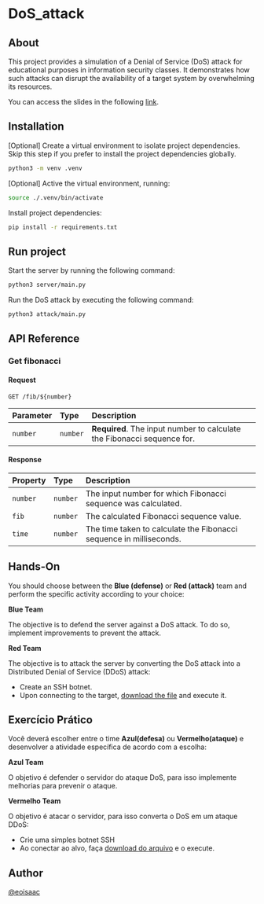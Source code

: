 # DoS_attack

## About

This project provides a simulation of a Denial of Service (DoS) attack for educational purposes in information security classes. It demonstrates how such attacks can disrupt the availability of a target system by overwhelming its resources.

You can access the slides in the following [link](https://docs.google.com/presentation/d/1O_LsmGRh4DroH3Tq830xtmxml6-76d7YTPXxOUDyXX4/edit?usp=sharing).

## Installation

[Optional] Create a virtual environment to isolate project dependencies. Skip this step if you prefer to install the project dependencies globally.

```bash
python3 -m venv .venv
```

[Optional] Active the virtual environment, running:

```bash
source ./.venv/bin/activate
```

Install project dependencies:

```bash
pip install -r requirements.txt
```

## Run project

Start the server by running the following command:

```bash
python3 server/main.py
```

Run the DoS attack by executing the following command:

```bash
python3 attack/main.py
```

## API Reference

### Get fibonacci

#### Request

```http
GET /fib/${number}
```

| Parameter | Type     | Description                                                             |
| :-------- | :------- | :---------------------------------------------------------------------- |
| `number`  | `number` | **Required**. The input number to calculate the Fibonacci sequence for. |

#### Response

| Property | Type     | Description                                                         |
| :------- | :------- | :------------------------------------------------------------------ |
| `number` | `number` | The input number for which Fibonacci sequence was calculated.       |
| `fib`    | `number` | The calculated Fibonacci sequence value.                            |
| `time`   | `number` | The time taken to calculate the Fibonacci sequence in milliseconds. |

## Hands-On

You should choose between the **Blue (defense)** or **Red (attack)** team and perform the specific activity according to your choice:

**Blue Team**

The objective is to defend the server against a DoS attack. To do so, implement improvements to prevent the attack.

**Red Team**

The objective is to attack the server by converting the DoS attack into a Distributed Denial of Service (DDoS) attack:

- Create an SSH botnet.
- Upon connecting to the target, [download the file](https://raw.githubusercontent.com/eoisaac/DoS_attack/main/attack/main.py) and execute it.

## Exercício Prático

Você deverá escolher entre o time **Azul(defesa)** ou **Vermelho(ataque)** e desenvolver a atividade específica de acordo com a escolha:

**Azul Team**

O objetivo é defender o servidor do ataque DoS, para isso implemente melhorias para prevenir o ataque.

**Vermelho Team**

O objetivo é atacar o servidor, para isso converta o DoS em um ataque DDoS:

- Crie uma simples botnet SSH
- Ao conectar ao alvo, faça [download do arquivo](https://raw.githubusercontent.com/eoisaac/DoS_attack/main/attack/main.py) e o execute.

## Author

[@eoisaac](https://www.github.com/eoisaac)
